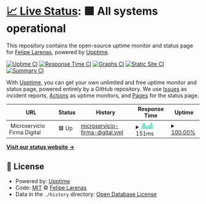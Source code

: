 # [📈 Live Status](https://Flarenaster.github.io/upptime): <!--live status--> **🟩 All systems operational**

This repository contains the open-source uptime monitor and status page for [Felipe Larenas](https://Flarenaster.github.io/upptime), powered by [Upptime](https://github.com/upptime/upptime).

[![Uptime CI](https://github.com/Flarenaster/upptime/workflows/Uptime%20CI/badge.svg)](https://github.com/Flarenaster/upptime/actions?query=workflow%3A%22Uptime+CI%22)
[![Response Time CI](https://github.com/Flarenaster/upptime/workflows/Response%20Time%20CI/badge.svg)](https://github.com/Flarenaster/upptime/actions?query=workflow%3A%22Response+Time+CI%22)
[![Graphs CI](https://github.com/Flarenaster/upptime/workflows/Graphs%20CI/badge.svg)](https://github.com/Flarenaster/upptime/actions?query=workflow%3A%22Graphs+CI%22)
[![Static Site CI](https://github.com/Flarenaster/upptime/workflows/Static%20Site%20CI/badge.svg)](https://github.com/Flarenaster/upptime/actions?query=workflow%3A%22Static+Site+CI%22)
[![Summary CI](https://github.com/Flarenaster/upptime/workflows/Summary%20CI/badge.svg)](https://github.com/Flarenaster/upptime/actions?query=workflow%3A%22Summary+CI%22)

With [Upptime](https://upptime.js.org), you can get your own unlimited and free uptime monitor and status page, powered entirely by a GitHub repository. We use [Issues](https://github.com/Flarenaster/upptime/issues) as incident reports, [Actions](https://github.com/Flarenaster/upptime/actions) as uptime monitors, and [Pages](https://Flarenaster.github.io/upptime) for the status page.

<!--start: status pages-->
<!-- This summary is generated by Upptime (https://github.com/upptime/upptime) -->
<!-- Do not edit this manually, your changes will be overwritten -->
<!-- prettier-ignore -->
| URL | Status | History | Response Time | Uptime |
| --- | ------ | ------- | ------------- | ------ |
| <img alt="" src="https://favicons.githubusercontent.com/null" height="13"> Microservicio Firma Digital | 🟩 Up | [microservicio-firma-digital.yml](https://github.com/Flarenaster/upptime/commits/HEAD/history/microservicio-firma-digital.yml) | <details><summary><img alt="Response time graph" src="./graphs/microservicio-firma-digital/response-time-week.png" height="20"> 151ms</summary><br><a href="https://Flarenaster.github.io/upptime/history/microservicio-firma-digital"><img alt="Response time 151" src="https://img.shields.io/endpoint?url=https%3A%2F%2Fraw.githubusercontent.com%2FFlarenaster%2Fupptime%2FHEAD%2Fapi%2Fmicroservicio-firma-digital%2Fresponse-time.json"></a><br><a href="https://Flarenaster.github.io/upptime/history/microservicio-firma-digital"><img alt="24-hour response time 211" src="https://img.shields.io/endpoint?url=https%3A%2F%2Fraw.githubusercontent.com%2FFlarenaster%2Fupptime%2FHEAD%2Fapi%2Fmicroservicio-firma-digital%2Fresponse-time-day.json"></a><br><a href="https://Flarenaster.github.io/upptime/history/microservicio-firma-digital"><img alt="7-day response time 151" src="https://img.shields.io/endpoint?url=https%3A%2F%2Fraw.githubusercontent.com%2FFlarenaster%2Fupptime%2FHEAD%2Fapi%2Fmicroservicio-firma-digital%2Fresponse-time-week.json"></a><br><a href="https://Flarenaster.github.io/upptime/history/microservicio-firma-digital"><img alt="30-day response time 138" src="https://img.shields.io/endpoint?url=https%3A%2F%2Fraw.githubusercontent.com%2FFlarenaster%2Fupptime%2FHEAD%2Fapi%2Fmicroservicio-firma-digital%2Fresponse-time-month.json"></a><br><a href="https://Flarenaster.github.io/upptime/history/microservicio-firma-digital"><img alt="1-year response time 151" src="https://img.shields.io/endpoint?url=https%3A%2F%2Fraw.githubusercontent.com%2FFlarenaster%2Fupptime%2FHEAD%2Fapi%2Fmicroservicio-firma-digital%2Fresponse-time-year.json"></a></details> | <details><summary><a href="https://Flarenaster.github.io/upptime/history/microservicio-firma-digital">100.00%</a></summary><a href="https://Flarenaster.github.io/upptime/history/microservicio-firma-digital"><img alt="All-time uptime 100.00%" src="https://img.shields.io/endpoint?url=https%3A%2F%2Fraw.githubusercontent.com%2FFlarenaster%2Fupptime%2FHEAD%2Fapi%2Fmicroservicio-firma-digital%2Fuptime.json"></a><br><a href="https://Flarenaster.github.io/upptime/history/microservicio-firma-digital"><img alt="24-hour uptime 100.00%" src="https://img.shields.io/endpoint?url=https%3A%2F%2Fraw.githubusercontent.com%2FFlarenaster%2Fupptime%2FHEAD%2Fapi%2Fmicroservicio-firma-digital%2Fuptime-day.json"></a><br><a href="https://Flarenaster.github.io/upptime/history/microservicio-firma-digital"><img alt="7-day uptime 100.00%" src="https://img.shields.io/endpoint?url=https%3A%2F%2Fraw.githubusercontent.com%2FFlarenaster%2Fupptime%2FHEAD%2Fapi%2Fmicroservicio-firma-digital%2Fuptime-week.json"></a><br><a href="https://Flarenaster.github.io/upptime/history/microservicio-firma-digital"><img alt="30-day uptime 100.00%" src="https://img.shields.io/endpoint?url=https%3A%2F%2Fraw.githubusercontent.com%2FFlarenaster%2Fupptime%2FHEAD%2Fapi%2Fmicroservicio-firma-digital%2Fuptime-month.json"></a><br><a href="https://Flarenaster.github.io/upptime/history/microservicio-firma-digital"><img alt="1-year uptime 100.00%" src="https://img.shields.io/endpoint?url=https%3A%2F%2Fraw.githubusercontent.com%2FFlarenaster%2Fupptime%2FHEAD%2Fapi%2Fmicroservicio-firma-digital%2Fuptime-year.json"></a></details>

<!--end: status pages-->

[**Visit our status website →**](https://Flarenaster.github.io/upptime)

## 📄 License

- Powered by: [Upptime](https://github.com/upptime/upptime)
- Code: [MIT](./LICENSE) © [Felipe Larenas](https://Flarenaster.github.io/upptime)
- Data in the `./history` directory: [Open Database License](https://opendatacommons.org/licenses/odbl/1-0/)
